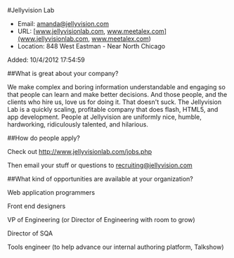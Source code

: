 
#Jellyvision Lab

* Email: [amanda@jellyvision.com](mailto:amanda@jellyvision.com)
* URL: [www.jellyvisionlab.com, www.meetalex.com](www.jellyvisionlab.com, www.meetalex.com)
* Location: 848 West Eastman - Near North Chicago

Added: 10/4/2012 17:54:59

##What is great about your company?

We make complex and boring information understandable and engaging so that people can learn and make better decisions.  And those people, and the clients who hire us, love us for doing it.  That doesn't suck.  The Jellyvision Lab is a quickly scaling, profitable company that does flash, HTML5, and app development.  People at Jellyvision are uniformly nice, humble, hardworking, ridiculously talented, and hilarious.  

##How do people apply?

Check out http://www.jellyvisionlab.com/jobs.php

Then email your stuff or questions to recruiting@jellyvision.com

##What kind of opportunities are available at your organization?

Web application programmers

Front end designers

VP of Engineering (or Director of Engineering with room to grow)

Director of SQA

Tools engineer (to help advance our internal authoring platform, Talkshow)

    